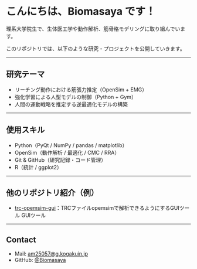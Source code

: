 # こんにちは、Biomasaya です！

理系大学院生で、生体医工学や動作解析、筋骨格モデリングに取り組んでいます。

このリポジトリでは、以下のような研究・プロジェクトを公開していきます。

---

## 研究テーマ
-  リーチング動作における筋張力推定（OpenSim + EMG）
-  強化学習による人型モデルの制御（Python + Gym）
-  人間の運動戦略を推定する逆最適化モデルの構築

---

##  使用スキル
- Python（PyQt / NumPy / pandas / matplotlib）
- OpenSim（動作解析 / 最適化 / CMC / RRA）
- Git & GitHub（研究記録・コード管理）
- R（統計 / ggplot2）

---

##  他のリポジトリ紹介（例）
- [trc-opemsim-gui](https://github.com/Biomasaya/trc-opemsim-gui)：TRCファイルopemsimで解析できるようにするGUIツール
GUIツール

---

##  Contact
- Mail: am25057@g.kogakuin.jp
- GitHub: [@Biomasaya](https://github.com/Biomasaya)

